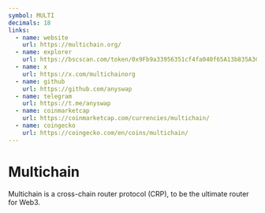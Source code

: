 ```yaml
---
symbol: MULTI
decimals: 18
links:
  - name: website
    url: https://multichain.org/
  - name: explorer
    url: https://bscscan.com/token/0x9Fb9a33956351cf4fa040f65A13b835A3C8764E3
  - name: x
    url: https://x.com/multichainorg
  - name: github
    url: https://github.com/anyswap
  - name: telegram
    url: https://t.me/anyswap
  - name: coinmarketcap
    url: https://coinmarketcap.com/currencies/multichain/
  - name: coingecko
    url: https://coingecko.com/en/coins/multichain/
---
```


# Multichain

Multichain is a cross-chain router protocol (CRP), to be the ultimate router for Web3.
